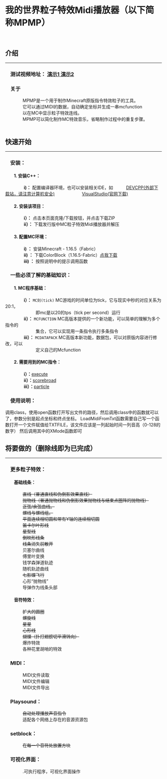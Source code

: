 # **我的世界粒子特效Midi播放器（以下简称MPMP）** <br><br>

## 介绍
---
### &emsp;测试视频地址：  [ **演示1** ](https://www.bilibili.com/video/BV11y4y1L7jT)      [ **演示2** ](https://www.bilibili.com/video/BV1uT4y1P7CX)

### &emsp;关于
&emsp;&emsp;&emsp;&emsp;MPMP是一个用于制作Minecraft原版指令特效粒子的工具。<br>
&emsp;&emsp;&emsp;&emsp;它可以通过MIDI的数据，自动确定坐标并生成一串mcfunction<br>
&emsp;&emsp;&emsp;&emsp;以在MC中显示粒子特效连线。<br>
&emsp;&emsp;&emsp;&emsp;MPMP可以简化制作MC特效音乐，省略制作过程中的重复步骤。<br> <br>

## 快速开始
---
### &emsp;安装：
#### &emsp;&emsp;1.  安装C++：
&emsp;&emsp;&emsp;&emsp; **i)：**   配置编译器环境，也可以安装相关IDE，如&emsp;&emsp;&emsp;[DEVCPP(外部下载站，请注意计算机安全)](https://sourceforge.net/projects/orwelldevcpp/) &emsp;&emsp;&emsp;&emsp;&emsp;&emsp;[VisualStudio(官网下载)](https://visualstudio.microsoft.com/zh-hans/)
#### &emsp;&emsp;2.  安装该项目：
&emsp;&emsp;&emsp;&emsp; **i）：** 点击本页面克隆/下载按钮，并点击下载ZIP<br>
&emsp;&emsp;&emsp;&emsp; **ii）：** 下载发行版中MC粒子特效Midi播放器并解压<br>
#### &emsp;&emsp;3.  配置MC环境：
&emsp;&emsp;&emsp;&emsp; **i) ：** 安装Minecraft - 1.16.5（Fabric）<br>
&emsp;&emsp;&emsp;&emsp; **ii) ：** 下载ColorBlock（1.16.5-Fabric）[点我下载](https://www.mcbbs.net/thread-917845-1-1.html)<br>
&emsp;&emsp;&emsp;&emsp; **iii) ：** 按照说明中的提示调用函数<br>

### &emsp;一些必须了解的基础知识：
#### &emsp;&emsp;1.  MC程序基础：
&emsp;&emsp;&emsp;&emsp; **i）：** `MC刻(tick)` MC游戏的时间单位为tick，它与现实中秒的对应关系为20:1，<br>&emsp;&emsp;&emsp;&emsp;&emsp;&emsp;&emsp;即mc是以20的tps（tick per second）运行<br>
&emsp;&emsp;&emsp;&emsp; **ii）：** `MCFUNCTION` MC高版本提供的一个新功能，可以简单的理解为多个指令的<br>&emsp;&emsp;&emsp;&emsp;&emsp;&emsp;&emsp;集合，它可以实现用一条指令执行多条指令<br>
&emsp;&emsp;&emsp;&emsp; **iii）：** `MCDATAPACK` MC高版本新功能，数据包，可以对原版内容进行修改，可以<br>&emsp;&emsp;&emsp;&emsp;&emsp;&emsp;&emsp;定义自己的Mcfunction<br>
#### &emsp;&emsp;2.  需要用到的MC指令：
&emsp;&emsp;&emsp;&emsp; **i）：**[execute](https://minecraft.fandom.com/zh/wiki/%E5%91%BD%E4%BB%A4/execute)<br>
&emsp;&emsp;&emsp;&emsp; **ii）：**[scorebroad](https://minecraft.fandom.com/zh/wiki/%E5%91%BD%E4%BB%A4/scoreboard)<br>
&emsp;&emsp;&emsp;&emsp; **iii）：**[particle](https://minecraft.fandom.com/zh/wiki/%E5%91%BD%E4%BB%A4/particle)<br>

### &emsp;使用说明：
  调用class，使用open函数打开写出文件的路径，然后调用class中的函数就可以了，参数分别是起点坐标和终点坐标。
  LoadMidiFromTxt函数需要自己写一个函数打开一个文件赋值给TXTFILE，该文件应该是一列起始时间一列音高（0-128的数字）
  然后调用其中的XMode函数即可


## 将要做的（删除线即为已完成）
---
### &emsp;更多粒子特效：
#### &emsp;&emsp;基础线条：
&emsp;&emsp;&emsp;&emsp;<del>直线（普通直线和伪倒影效果直线）</del><br>
&emsp;&emsp;&emsp;&emsp;<del>抛物线（普通抛物线和伪倒影效果抛物线与结束点圈阵的抛物线）</del><br>
&emsp;&emsp;&emsp;&emsp;<del>正弦/余弦曲线。</del><br>
&emsp;&emsp;&emsp;&emsp;<del>螺线与螺线组。</del><br>
&emsp;&emsp;&emsp;&emsp;<del>平面连续相切圆和带有Y轴的连续相切圆</del><br>
&emsp;&emsp;&emsp;&emsp;<del>笛卡尔叶形线</del><br>
&emsp;&emsp;&emsp;&emsp;<del>星型线</del><br>
&emsp;&emsp;&emsp;&emsp;<del>倒映形线条</del><br>
&emsp;&emsp;&emsp;&emsp;<del>线条消失前散开</del><br>
&emsp;&emsp;&emsp;&emsp;贝塞尔曲线<br>
&emsp;&emsp;&emsp;&emsp;傅里叶变换<br>
&emsp;&emsp;&emsp;&emsp;钱学森弹道轨迹<br>
&emsp;&emsp;&emsp;&emsp;随机轨迹曲线<br>
&emsp;&emsp;&emsp;&emsp;<del>七影蝶飞行</del><br>
&emsp;&emsp;&emsp;&emsp;心形“抛物线”<br>
&emsp;&emsp;&emsp;&emsp;导弹作为线条头部<br>
#### &emsp;&emsp;音符特效：
&emsp;&emsp;&emsp;&emsp;<del>扩大的圆圈</del><br>
&emsp;&emsp;&emsp;&emsp;<del>螺旋线</del><br>
&emsp;&emsp;&emsp;&emsp;<del>星星</del><br>
&emsp;&emsp;&emsp;&emsp;<del>心形线</del><br>
&emsp;&emsp;&emsp;&emsp;<del>蝴蝶（扑打翅膀切平滑转向）</del><br>
&emsp;&emsp;&emsp;&emsp;爆炸特效<br>
&emsp;&emsp;&emsp;&emsp;各种花里胡哨的特效<br>

### &emsp;MIDI：
&emsp;&emsp;&emsp;&emsp;MIDI文件读取<br>
&emsp;&emsp;&emsp;&emsp;MIDI文件编辑<br>
&emsp;&emsp;&emsp;&emsp;MIDI文件导出<br>
### &emsp;Playsound：
&emsp;&emsp;&emsp;&emsp;<del>自动处理播放声音指令</del><br>
&emsp;&emsp;&emsp;&emsp;适配各个网络上存在的音源资源包<br>
### &emsp;setblock：
&emsp;&emsp;&emsp;&emsp;<del>在每一个音符处放置方块</del><br>
### &emsp;可视化界面：
&emsp;&emsp;&emsp;&emsp;.可执行程序，可视化界面操作<br>
